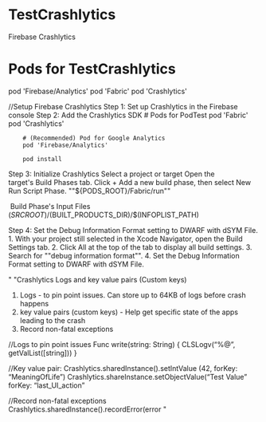 # TestCrashlytics
Firebase Crashlytics
  # Pods for TestCrashlytics
  pod 'Firebase/Analytics'
  pod 'Fabric'
  pod 'Crashlytics'


//Setup Firebase Crashlytics
Step 1: Set up Crashlytics in the Firebase console
Step 2: Add the Crashlytics SDK
        # Pods for PodTest
        pod 'Fabric' 
        pod 'Crashlytics' 

        # (Recommended) Pod for Google Analytics
        pod 'Firebase/Analytics'

        pod install

Step 3: Initialize Crashlytics
Select a project or target
Open the target's Build Phases tab.
Click + Add a new build phase, then select New Run Script Phase.
""${PODS_ROOT}/Fabric/run""

 Build Phase's Input Files
$(SRCROOT)/$(BUILT_PRODUCTS_DIR)/$(INFOPLIST_PATH)


Step 4: Set the Debug Information Format setting to DWARF with dSYM File.
    1. With your project still selected in the Xcode Navigator, open the Build Settings tab.
    2. Click All at the top of the tab to display all build settings.
    3. Search for ""debug information format"".
    4. Set the Debug Information Format setting to DWARF with dSYM File.


"
"Crashlytics
Logs and key value pairs (Custom keys)
1. Logs - to pin point issues.  Can store up to 64KB of logs before crash happens
2. key value pairs (custom keys) - Help get specific state of the apps leading to the crash
3. Record non-fatal exceptions


//Logs to pin point issues 
Func write(string: String) {
        CLSLogv(“%@”, getValList([string]))
}

//Key value pair:
Crashlytics.sharedInstance().setIntValue (42, forKey: “MeaningOfLife”)
Crashlytics.shareInstance.setObjectValue(“Test Value” forKey: “last_UI_action”


//Record non-fatal exceptions
Crashlytics.sharedInstance().recordError(error
"
